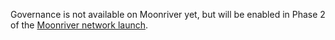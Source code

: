 Governance is not available on Moonriver yet, but will be enabled in Phase 2 of the [Moonriver network launch](https://moonbeam.network/networks/moonriver/launch/).
